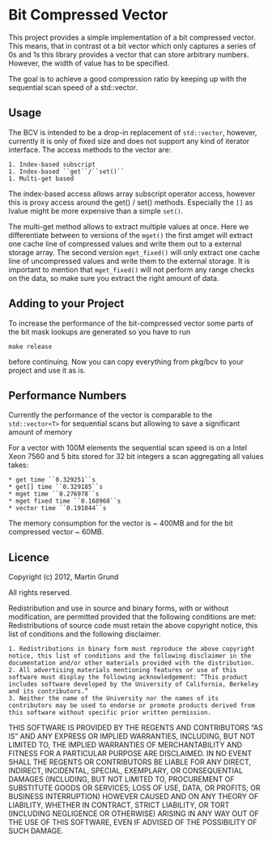# Bit Compressed Vector

This project provides a simple implementation of a bit compressed vector. This
means, that in contrast ot a bit vector which only captures a series of 0s and
1s this library provides a vector that can store arbitrary numbers. However,
the width of value has to be specified.

The goal is to achieve a good compression ratio by keeping up with the
sequential scan speed of a std::vector.


## Usage

The BCV is intended to be a drop-in replacement of ``std::vector``, however, currently it is only of fixed size and does not support any kind of iterator interface. The access methods to the vector are:

	1. Index-based subscript
	1. Index-based ``get``/``set()``
	1. Multi-get based

The index-based access allows array subscript operator access, however this is
proxy access around the get() / set() methods. Especially the ``[]`` as lvalue
might be more expensive than a simple ``set()``.

The multi-get method allows to extract multiple values at once. Here we
differentiate between to versions of the ``mget()`` the first amget will
extract one cache line of compressed values and write them out to a external
storage array. The second version ``mget_fixed()`` will only extract one cache
line of uncompressed values and write them to the external storage. It is important to mention that ``mget_fixed()`` will not perform any range checks on the data, so make sure you extract the right amount of data.

## Adding to your Project

To increase the performance of the bit-compressed vector some parts of the bit mask lookups are generated so you have to run

	make release

before continuing. Now you can copy everything from pkg/bcv to your project and use it as is. 


## Performance Numbers

Currently the performance of the vector is comparable to the ``std::vector<T>``
for sequential scans but allowing to save a significant amount of memory

For a vector with 100M elements the sequential scan speed is on a Intel Xeon
7560 and 5 bits stored for 32 bit integers a scan aggregating all values takes:

	* get time ``0.329251``s
	* get[] time ``0.329185``s
	* mget time ``0.276978``s
	* mget fixed time ``0.168968``s
	* vector time ``0.191044``s

The memory consumption for the vector is ~ 400MB and for the bit compressed
vector ~ 60MB.


## Licence 

Copyright (c) 2012, Martin Grund

All rights reserved.

Redistribution and use in source and binary forms, with or without modification, are permitted provided that the following conditions are met:
Redistributions of source code must retain the above copyright notice, this list of conditions and the following disclaimer.

	1. Redistributions in binary form must reproduce the above copyright notice, this list of conditions and the following disclaimer in the documentation and/or other materials provided with the distribution.
	2. All advertising materials mentioning features or use of this software must display the following acknowledgement: “This product includes software developed by the University of California, Berkeley and its contributors.”
	3. Neither the name of the University nor the names of its contributors may be used to endorse or promote products derived from this software without specific prior written permission.


THIS SOFTWARE IS PROVIDED BY THE REGENTS AND CONTRIBUTORS “AS IS” AND ANY EXPRESS OR IMPLIED WARRANTIES, INCLUDING, BUT NOT LIMITED TO, THE IMPLIED WARRANTIES OF MERCHANTABILITY AND FITNESS FOR A PARTICULAR PURPOSE ARE DISCLAIMED. IN NO EVENT SHALL THE REGENTS OR CONTRIBUTORS BE LIABLE FOR ANY DIRECT, INDIRECT, INCIDENTAL, SPECIAL, EXEMPLARY, OR CONSEQUENTIAL DAMAGES (INCLUDING, BUT NOT LIMITED TO, PROCUREMENT OF SUBSTITUTE GOODS OR SERVICES; LOSS OF USE, DATA, OR PROFITS; OR BUSINESS INTERRUPTION) HOWEVER CAUSED AND ON ANY THEORY OF LIABILITY, WHETHER IN CONTRACT, STRICT LIABILITY, OR TORT (INCLUDING NEGLIGENCE OR OTHERWISE) ARISING IN ANY WAY OUT OF THE USE OF THIS SOFTWARE, EVEN IF ADVISED OF THE POSSIBILITY OF SUCH DAMAGE.

